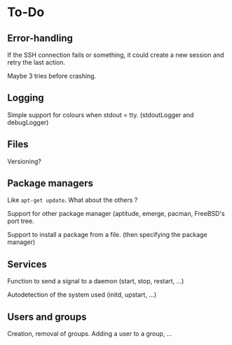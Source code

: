 # To-Do

## Error-handling

If the SSH connection fails or something, it could create a new session and retry the last action.

Maybe 3 tries before crashing.

## Logging

Simple support for colours when stdout = tty. (stdoutLogger and debugLogger)

## Files

Versioning?

## Package managers

Like `apt-get update`. What about the others ?

Support for other package manager (aptitude, emerge, pacman, FreeBSD's port tree.

Support to install a package from a file. (then specifying the package manager)

## Services

Function to send a signal to a daemon (start, stop, restart, ...)

Autodetection of the system used (initd, upstart, ...)

## Users and groups

Creation, removal of groups. Adding a user to a group, ...
